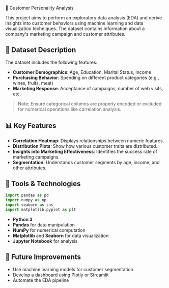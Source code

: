  🧠 Customer Personality Analysis

This project aims to perform an exploratory data analysis (EDA) and derive insights into customer behaviors using machine learning and data visualization techniques. The dataset contains information about a company's marketing campaign and customer attributes.

## 🧾 Dataset Description

The dataset includes the following features:

- **Customer Demographics**: Age, Education, Marital Status, Income
- **Purchasing Behavior**: Spending on different product categories (e.g., wines, fruits, meat)
- **Marketing Response**: Acceptance of campaigns, number of web visits, etc.

> Note: Ensure categorical columns are properly encoded or excluded for numerical operations like correlation analysis.

## 📊 Key Features

- **Correlation Heatmap**: Displays relationships between numeric features.
- **Distribution Plots**: Show how various customer traits are distributed.
- **Insights into Marketing Effectiveness**: Identifies the success rate of marketing campaigns.
- **Segmentation**: Understands customer segments by age, income, and other attributes.

## 🔧 Tools & Technologies

```python
import pandas as pd
import numpy as np
import seaborn as sns
import matplotlib.pyplot as plt
```

- **Python 3**
- **Pandas** for data manipulation
- **NumPy** for numerical computation
- **Matplotlib** and **Seaborn** for data visualization
- **Jupyter Notebook** for analysis

## 📌 Future Improvements

- Use machine learning models for customer segmentation
- Develop a dashboard using Plotly or Streamlit
- Automate the EDA pipeline
